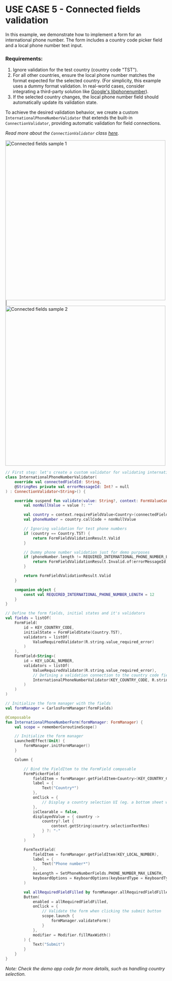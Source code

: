 # USE CASE 5 - Connected fields validation

In this example, we demonstrate how to implement a form for an international phone number. The form includes a country code picker field and a local phone number text input.

### Requirements:
1. Ignore validation for the test country (country code "TST").
2. For all other countries, ensure the local phone number matches the format expected for the selected country. (For simplicity, this example uses a dummy format validation. In real-world cases, consider integrating a third-party solution like [Google's libphonenumber](https://github.com/google/libphonenumber)).
3. If the selected country changes, the local phone number field should automatically update its validation state.

To achieve the desired validation behavior, we create a custom `InternationalPhoneNumberValidator` that extends the built-in `ConnectionValidator`, providing automatic validation for field connections.

_Read more about the `ConnectionValidator` class [here](https://github.com/icellmobilsoft/CarlosFormito/blob/master/README.md#connection-validator)._

<img src="https://github.com/icellmobilsoft/CarlosFormito/blob/master/documentation/images/carlos_connected_fields_validation_sample.png" height="500" alt="Connected fields sample 1"/> | 
<img src="https://github.com/icellmobilsoft/CarlosFormito/blob/master/documentation/images/carlos_connected_fields_validation_sample_filled.png" height="500" alt="Connected fields sample 2"/>

```kotlin
// First step: let's create a custom validator for validating international phone numbers
class InternationalPhoneNumberValidator(
    override val connectedFieldId: String,
    @StringRes private val errorMessageId: Int? = null
) : ConnectionValidator<String>() {

    override suspend fun validate(value: String?, context: FormValueContext): FormFieldValidationResult {
        val nonNullValue = value ?: ""

        val country = context.requireFieldValue<Country>(connectedFieldId)
        val phoneNumber = country.callCode + nonNullValue

        // Ignoring validation for test phone numbers
        if (country == Country.TST) {
            return FormFieldValidationResult.Valid
        }

        // Dummy phone number validation just for demo purposes
        if (phoneNumber.length != REQUIRED_INTERNATIONAL_PHONE_NUMBER_LENGTH) {
            return FormFieldValidationResult.Invalid.of(errorMessageId)
        }

        return FormFieldValidationResult.Valid
    }

    companion object {
        const val REQUIRED_INTERNATIONAL_PHONE_NUMBER_LENGTH = 12
    }
}

// Define the form fields, initial states and it's validators
val fields = listOf(
    FormField(
        id = KEY_COUNTRY_CODE,
        initialState = FormFieldState(Country.TST),
        validators = listOf(
            ValueRequiredValidator(R.string.value_required_error)
        )
    ),
    FormField<String>(
        id = KEY_LOCAL_NUMBER,
        validators = listOf(
            ValueRequiredValidator(R.string.value_required_error),
            // Defining a validation connection to the country code field by passing the KEY_COUNTRY_CODE field id
            InternationalPhoneNumberValidator(KEY_COUNTRY_CODE, R.string.invalid_phone_number_error)
        )
    )
)

// Initialize the form manager with the fields
val formManager = CarlosFormManager(formFields)

@Composable
fun InternationalPhoneNumberForm(formManager: FormManager) {
    val scope = rememberCoroutineScope()

    // Initialize the form manager
    LaunchedEffect(Unit) {
        formManager.initFormManager()
    }

    Column {

        // Bind the FieldItem to the FormField composable
        FormPickerField(
            fieldItem = formManager.getFieldItem<Country>(KEY_COUNTRY_CODE),
            label = {
                Text("Country*")
            },
            onClick = {
                // Display a country selection UI (eg. a bottom sheet with a list of countries)
            },
            isClearable = false,
            displayedValue = { country ->
                country?.let {
                    context.getString(country.selectionTextRes)
                } ?: "-"
            }
        )

        FormTextField(
            fieldItem = formManager.getFieldItem(KEY_LOCAL_NUMBER),
            label = {
                Text("Phone number*")
            },
            maxLength = SetPhoneNumberFields.PHONE_NUMBER_MAX_LENGTH,
            keyboardOptions = KeyboardOptions(keyboardType = KeyboardType.Phone)
        )

        val allRequiredFieldFilled by formManager.allRequiredFieldFilled.collectAsState()
        Button(
            enabled = allRequiredFieldFilled,
            onClick = {
                // Validate the form when clicking the submit button
                scope.launch {
                    formManager.validateForm()
                }
            },
            modifier = Modifier.fillMaxWidth()
        ) {
            Text("Submit")
        }
    }
}
```

_Note: Check the demo app code for more details, such as handling country selection._

